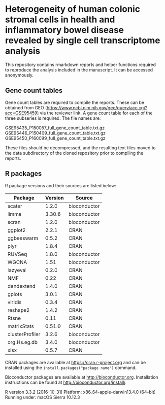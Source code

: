 # Heterogeneity of human colonic stromal cells in health and inflammatory bowel disease revealed by single cell transcriptome analysis

This repository contains rmarkdown reports and helper functions required to reproduce the analysis included in the manuscript. It can be accessed anonymously.

## Gene count tables

Gene count tables are required to compile the reports. These can be obtained from GEO (https://www.ncbi.nlm.nih.gov/geo/query/acc.cgi?acc=GSE95459) via the reviewer link. A gene count table for each of the three subseries is required. The file names are:

GSE95435\_P150057\_full\_gene\_count\_table.txt.gz
GSE95446\_P150409\_full\_gene\_count\_table.txt.gz
GSE95450\_P160099\_full\_gene\_count\_table.txt.gz

These files should be decompressed, and the resulting text files moved to the data subdirectory of the cloned repository prior to compiling the reports.

## R packages

R package versions and their sources are listed below:

 Package | Version | Source 
---------|---------|--------
scater | 1.2.0 | bioconductor
limma | 3.30.6 | bioconductor
scran | 1.2.0 | bioconductor
ggplot2 | 2.2.1 | CRAN
ggbeeswarm | 0.5.2 | CRAN
plyr | 1.8.4 | CRAN
RUVSeq | 1.8.0 | bioconductor
WGCNA | 1.51 | bioconductor
lazyeval | 0.2.0 | CRAN
NMF | 0.22 | CRAN
dendextend | 1.4.0 | CRAN
gplots | 3.0.1 | CRAN
viridis | 0.3.4 | CRAN
reshape2 | 1.4.2 | CRAN
Rtsne | 0.11 | CRAN
matrixStats | 0.51.0 | CRAN
clusterProfiler | 3.2.6 | bioconductor
org.Hs.eg.db | 3.4.0 | bioconductor
xlsx | 0.5.7 | CRAN

CRAN packages are available at <https://cran.r-project.org> and can be installed using the `install.packages("package name")` command.

Bioconductor packages are available at <http://bioconductor.org>. Installation instructions can be found at <http://bioconductor.org/install/>.

R version 3.3.2 (2016-10-31)
Platform: x86_64-apple-darwin13.4.0 (64-bit)
Running under: macOS Sierra 10.12.3